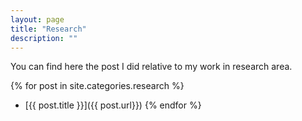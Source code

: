 ```yaml
---
layout: page
title: "Research"
description: ""
---
```


You can find here the post I did relative to my work in research area.

{% for post in site.categories.research %}
- [{{ post.title }}]({{ post.url}})
{% endfor %}

